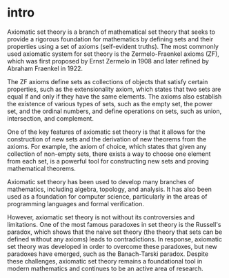 # intro

Axiomatic set theory is a branch of mathematical set theory that seeks to provide a rigorous foundation for mathematics by defining sets and their properties using a set of axioms (self-evident truths). The most commonly used axiomatic system for set theory is the Zermelo-Fraenkel axioms (ZF), which was first proposed by Ernst Zermelo in 1908 and later refined by Abraham Fraenkel in 1922.

The ZF axioms define sets as collections of objects that satisfy certain properties, such as the extensionality axiom, which states that two sets are equal if and only if they have the same elements. The axioms also establish the existence of various types of sets, such as the empty set, the power set, and the ordinal numbers, and define operations on sets, such as union, intersection, and complement.

One of the key features of axiomatic set theory is that it allows for the construction of new sets and the derivation of new theorems from the axioms. For example, the axiom of choice, which states that given any collection of non-empty sets, there exists a way to choose one element from each set, is a powerful tool for constructing new sets and proving mathematical theorems.

Axiomatic set theory has been used to develop many branches of mathematics, including algebra, topology, and analysis. It has also been used as a foundation for computer science, particularly in the areas of programming languages and formal verification.

However, axiomatic set theory is not without its controversies and limitations. One of the most famous paradoxes in set theory is the Russell's paradox, which shows that the naive set theory (the theory that sets can be defined without any axioms) leads to contradictions. In response, axiomatic set theory was developed in order to overcome these paradoxes, but new paradoxes have emerged, such as the Banach-Tarski paradox. Despite these challenges, axiomatic set theory remains a foundational tool in modern mathematics and continues to be an active area of research.

# 